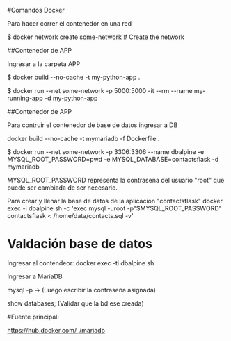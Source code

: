 #Comandos Docker

Para hacer correr el contenedor en una red

$ docker network create some-network # Create the network


##Contenedor de APP

Ingresar a la carpeta APP

$ docker build --no-cache -t my-python-app .

$ docker run --net some-network -p 5000:5000 -it --rm --name my-running-app -d my-python-app

##Contenedor de APP

Para contruir el contenedor de base de datos ingresar a DB


docker build --no-cache -t mymariadb -f Dockerfile .



$ docker run --net some-network -p 3306:3306  --name dbalpine -e MYSQL_ROOT_PASSWORD=pwd -e MYSQL_DATABASE=contactsflask -d mymariadb

MYSQL_ROOT_PASSWORD representa la contraseña del usuario "root" que puede ser cambiada de ser necesario.


Para crear y llenar la base de datos de la aplicación "contactsflask"
docker exec -i dbalpine sh -c 'exec mysql -uroot -p"$MYSQL_ROOT_PASSWORD" contactsflask < /home/data/contacts.sql -v'

# Valdación base de datos

Ingresar al contendeor:
docker exec -ti dbalpine sh

Ingresar a MariaDB

mysql -p -> (Luego escribir la contraseña asignada)

show databases; (Validar que la bd ese creada)


#Fuente principal:

https://hub.docker.com/_/mariadb
